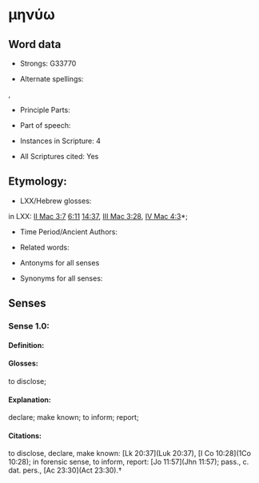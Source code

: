 # μηνύω

<!-- Status: S2=NeedsEdits -->
<!-- Lexica used for edits:   -->

## Word data

* Strongs: G33770

* Alternate spellings:

,

* Principle Parts: 


* Part of speech: 


* Instances in Scripture: 4

* All Scriptures cited: Yes

## Etymology: 


* LXX/Hebrew glosses: 

in LXX: [II Mac 3:7](2Macc.3.7) [6:11](2Macc.6.11) [14:37](2Macc.14.37), [III Mac 3:28](3Macc.3.28), [IV Mac 4:3](4Macc.4.3)*;

* Time Period/Ancient Authors: 


* Related words: 

* Antonyms for all senses

* Synonyms for all senses: 


## Senses 


### Sense  1.0: 

#### Definition: 

#### Glosses: 

to disclose; 

#### Explanation: 

declare; 
make known; 
to inform; 
report; 

#### Citations: 

to disclose, declare, make known: [Lk 20:37](Luk 20:37), [I Co 10:28](1Co 10:28); in forensic sense, to inform, report: [Jo 11:57](Jhn 11:57); pass., c. dat. pers., [Ac 23:30](Act 23:30).†
